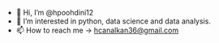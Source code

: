 - 👋 Hi, I’m @hpoohdini12
- 👀 I’m interested in python, data science and data analysis.
- 📫 How to reach me -> hcanalkan36@gmail.com

<!---
hpoohdini12/hpoohdini12 is a ✨ special ✨ repository because its `README.md` (this file) appears on your GitHub profile.
You can click the Preview link to take a look at your changes.
--->
